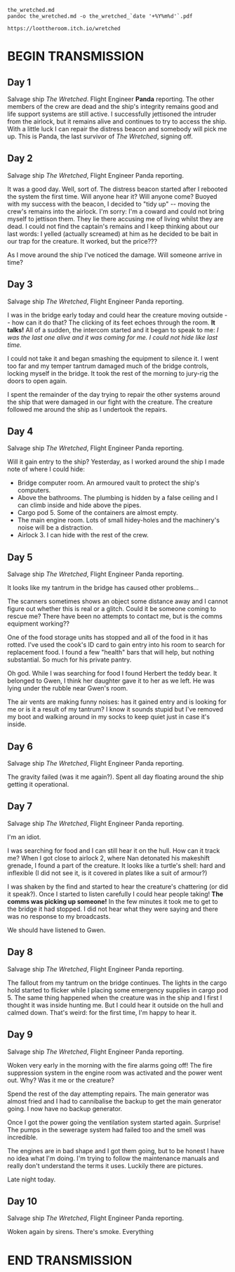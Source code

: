 
	the_wretched.md
	pandoc the_wretched.md -o the_wretched_`date '+%Y%m%d'`.pdf

	https://loottheroom.itch.io/wretched
	

# BEGIN TRANSMISSION

## Day 1


Salvage ship _The Wretched_. Flight Engineer **Panda** reporting. The other
members of the crew are dead and the ship's integrity remains good and life
support systems are still active. I successfully jettisoned the intruder from
the airlock, but it remains alive and continues to try to access the ship.
With a little luck I can repair the distress beacon and somebody will pick me
up. This is Panda, the last survivor of _The Wretched_, signing off.


## Day 2

Salvage ship _The Wretched_, Flight Engineer Panda reporting. 

It was a good day. Well, sort of. The distress beacon started after I rebooted
the system the first time. Will anyone hear it? Will anyone come? Buoyed with
my success with the beacon, I decided to "tidy up" -- moving the crew's
remains into the airlock. I'm sorry: I'm a coward and could not bring myself
to jettison them. They lie there accusing me of living whilst they are dead. I
could not find the captain's remains and I keep thinking about our last words:
I yelled (actually screamed) at him as he decided to be bait in our trap for
the creature. It worked, but the price???

As I move around the ship I've noticed the damage. Will someone arrive in time?


## Day 3

Salvage ship _The Wretched_, Flight Engineer Panda reporting.

I was in the bridge early today and could hear the creature moving outside --
how can it do that? The clicking of its feet echoes through the room. **It
talks!** All of a sudden, the intercom started and it began to speak to me: _I
was the last one alive and it was coming for me. I could not hide like last
time._

I could not take it and began smashing the equipment to silence it. I went too
far and my temper tantrum damaged much of the bridge controls, locking myself
in the bridge. It took the rest of the morning to jury-rig the doors to open
again. 

I spent the remainder of the day trying to repair the other systems around the ship
that were damaged in our fight with the creature. The creature followed me
around the ship as I undertook the repairs.


## Day 4

Salvage ship _The Wretched_, Flight Engineer Panda reporting.

Will it gain entry to the ship?  Yesterday, as I worked around the ship I made note of where I could hide:

- Bridge computer room. An armoured vault to protect the ship's computers.
- Above the bathrooms. The plumbing is hidden by a false ceiling and I can climb inside and hide above the pipes.
- Cargo pod 5. Some of the containers are almost empty.
- The main engine room.  Lots of small hidey-holes and the machinery's noise will be a distraction.
- Airlock 3. I can hide with the rest of the crew.

## Day 5

Salvage ship _The Wretched_, Flight Engineer Panda reporting.

It looks like my tantrum in the bridge has caused other problems...

The scanners sometimes shows an object some distance away and I cannot figure
out whether this is real or a glitch.  Could it be someone coming to rescue
me? There have been no attempts to contact me, but is the comms equipment
working??

One of the food storage units has stopped and all of the food in it has
rotted. I've used the cook's ID card to gain entry into his room to search for
replacement food. I found a few "health" bars that will help, but nothing
substantial. So much for his private pantry.

Oh god. While I was searching for food I found Herbert the teddy bear. It
belonged to Gwen, I think her daughter gave it to her as we left. He was lying
under the rubble near Gwen's room. 

The air vents are making funny noises: has it gained entry and is looking for
me or is it a result of my tantrum? I know it sounds stupid but I've removed my
boot and walking around in my socks to keep quiet just in case it's inside.


## Day 6

Salvage ship _The Wretched_, Flight Engineer Panda reporting.

The gravity failed (was it me again?). Spent all day floating around the ship
getting it operational.


## Day 7

Salvage ship _The Wretched_, Flight Engineer Panda reporting.

I'm an idiot. 

I was searching for food and I can still hear it on the hull. How can it track
me? When I got close to airlock 2, where Nan detonated his makeshift grenade,
I found a part of the creature. It looks like a turtle's shell: hard
and inflexible (I did not see it, is it covered in plates like a suit of armour?)  

I was shaken by the find and started to hear the creature's chattering (or did
it speak?). Once I started to listen carefully I could hear people taking! 
**The comms was picking up someone!** In the few minutes it took me to get to the
bridge it had stopped. I did not hear what they were saying and there was no
response to my broadcasts.

We should have listened to Gwen. 


## Day 8

Salvage ship _The Wretched_, Flight Engineer Panda reporting.

The fallout from my tantrum on the bridge continues. The lights in the cargo
hold started to flicker while I placing some emergency supplies in cargo pod
5. The same thing happened when the creature was in the ship and I first I
thought it was inside hunting me. But I could hear it outside on the hull and
calmed down. That's weird: for the first time, I'm happy to hear it.


## Day 9

Salvage ship _The Wretched_, Flight Engineer Panda reporting.

Woken very early in the morning with the fire alarms going off! The fire
suppression system in the engine room was activated and the power went out.
Why? Was it me or the creature?

Spend the rest of the day attempting repairs. The main generator was almost fried
and I had to cannibalise the backup to get the main generator going.
I now have no backup generator. 

Once I got the power going the ventilation system started again. Surprise! The
pumps in the sewerage system had failed too and the smell was incredible. 

The engines are in bad shape and I got them going, but to be honest I have no
idea what I'm doing. I'm trying to follow the maintenance manuals and really
don't understand the terms it uses. Luckily there are pictures. 

Late night today.


## Day 10

Salvage ship _The Wretched_, Flight Engineer Panda reporting.

Woken again by sirens. There's smoke. Everything


# END TRANSMISSION


